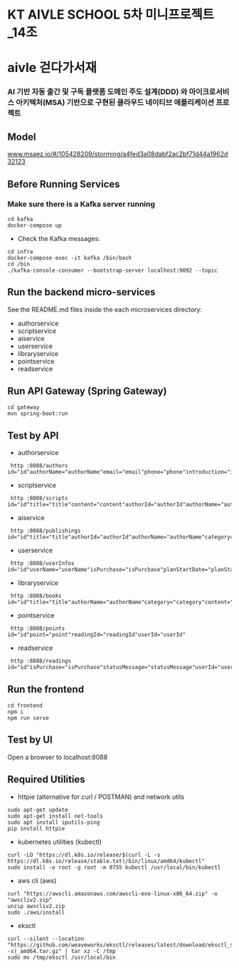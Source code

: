 # KT AIVLE SCHOOL 5차 미니프로젝트_14조
# aivle 걷다가서재
### AI 기반 자동 출간 및 구독 플랫폼 도메인 주도 설계(DDD) 와 마이크로서비스 아키텍처(MSA) 기반으로 구현된 클라우드 네이티브 애플리케이션 프로젝트

## Model
www.msaez.io/#/105428209/storming/a4fed3a08dabf2ac2bf71d44a1962d32123

## Before Running Services
### Make sure there is a Kafka server running
```
cd kafka
docker-compose up
```
- Check the Kafka messages:
```
cd infra
docker-compose exec -it kafka /bin/bash
cd /bin
./kafka-console-consumer --bootstrap-server localhost:9092 --topic
```

## Run the backend micro-services
See the README.md files inside the each microservices directory:

- authorservice
- scriptservice
- aiservice
- userservice
- libraryservice
- pointservice
- readservice


## Run API Gateway (Spring Gateway)
```
cd gateway
mvn spring-boot:run
```

## Test by API
- authorservice
```
 http :8088/authors id="id"authorName="authorName"email="email"phone="phone"introduction="introduction"portfolioUrl="portfolioUrl"isApproved="isApproved"
```
- scriptservice
```
 http :8088/scripts id="id"title="title"content="content"authorId="authorId"authorName="authorName"notifyStatus="notifyStatus"
```
- aiservice
```
 http :8088/publishings id="id"title="title"authorId="authorId"authorName="authorName"category="category"content="content"summaryContent="summaryContent"coverImagePath="coverImagePath"pdfPath="pdfPath"price="price"notifyStatus="notifyStatus"manuscriptId="manuscriptId"
```
- userservice
```
 http :8088/userInfos id="id"userName="userName"isPurchase="isPurchase"planStartDate="planStartDate"planEndDate="planEndDate"loginId="loginId"loginPw="loginPw"
```
- libraryservice
```
 http :8088/books id="id"title="title"authorName="authorName"category="category"content="content"summaryContent="summaryContent"image="image"pdfPath="pdfPath"price="price"isBestSeller="isBestSeller"subscriptionCount="subscriptionCount"
```
- pointservice
```
 http :8088/points id="id"point="point"readingId="readingId"userId="userId"
```
- readservice
```
 http :8088/readings id="id"isPurchase="isPurchase"statusMessage="statusMessage"userId="userId"bookId="bookId"
```


## Run the frontend
```
cd frontend
npm i
npm run serve
```

## Test by UI
Open a browser to localhost:8088

## Required Utilities

- httpie (alternative for curl / POSTMAN) and network utils
```
sudo apt-get update
sudo apt-get install net-tools
sudo apt install iputils-ping
pip install httpie
```

- kubernetes utilities (kubectl)
```
curl -LO "https://dl.k8s.io/release/$(curl -L -s https://dl.k8s.io/release/stable.txt)/bin/linux/amd64/kubectl"
sudo install -o root -g root -m 0755 kubectl /usr/local/bin/kubectl
```

- aws cli (aws)
```
curl "https://awscli.amazonaws.com/awscli-exe-linux-x86_64.zip" -o "awscliv2.zip"
unzip awscliv2.zip
sudo ./aws/install
```

- eksctl 
```
curl --silent --location "https://github.com/weaveworks/eksctl/releases/latest/download/eksctl_$(uname -s)_amd64.tar.gz" | tar xz -C /tmp
sudo mv /tmp/eksctl /usr/local/bin
```
